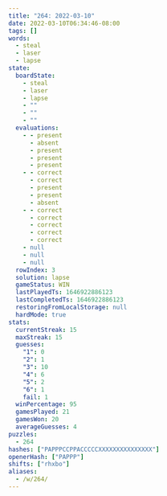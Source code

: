 ```yaml
---
title: "264: 2022-03-10"
date: 2022-03-10T06:34:46-08:00
tags: []
words:
  - steal
  - laser
  - lapse
state:
  boardState:
    - steal
    - laser
    - lapse
    - ""
    - ""
    - ""
  evaluations:
    - - present
      - absent
      - present
      - present
      - present
    - - correct
      - correct
      - present
      - present
      - absent
    - - correct
      - correct
      - correct
      - correct
      - correct
    - null
    - null
    - null
  rowIndex: 3
  solution: lapse
  gameStatus: WIN
  lastPlayedTs: 1646922886123
  lastCompletedTs: 1646922886123
  restoringFromLocalStorage: null
  hardMode: true
stats:
  currentStreak: 15
  maxStreak: 15
  guesses:
    "1": 0
    "2": 1
    "3": 10
    "4": 6
    "5": 2
    "6": 1
    fail: 1
  winPercentage: 95
  gamesPlayed: 21
  gamesWon: 20
  averageGuesses: 4
puzzles:
  - 264
hashes: ["PAPPPCCPPACCCCCXXXXXXXXXXXXXXX"]
openerHash: ["PAPPP"]
shifts: ["rhxbo"]
aliases:
  - /w/264/
---
```

<!-- more -->
